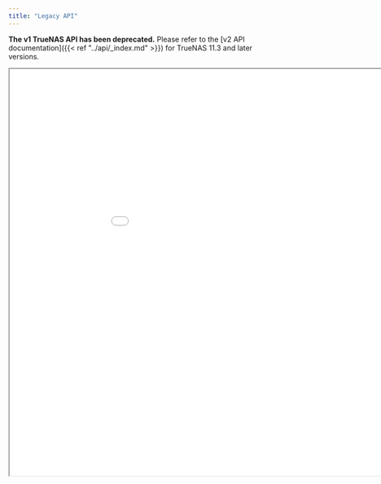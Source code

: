 ```yaml
---
title: "Legacy API"
---
```


**The v1 TrueNAS API has been deprecated.**
Please refer to the [v2 API documentation]({{< ref "../api/_index.md" >}}) for TrueNAS 11.3 and later versions.

<iframe id="inline"
    title="Inline"
    width="1000"
    height="800"
    src="../v1-api.html">
</iframe>
